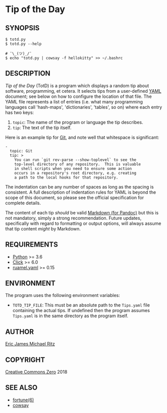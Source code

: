 Tip of the Day
==============

## SYNOPSIS

    $ totd.py
    $ totd.py --help

    # ¯\_(ツ)_/¯
    $ echo "totd.py | cowsay -f hellokitty" >> ~/.bashrc

## DESCRIPTION

*Tip of the Day* (TotD) is a program which displays a random tip about
software, programming, et cetera.  It selects tips from a user-defined
[YAML][] document; see below on how to configure the location of that file.
The YAML file represents a list of entries (i.e. what many programming
languages call 'hash-maps', 'dictionaries', 'tables', so on) where each
entry has two keys:

1. `topic`: The name of the program or language the tip describes.
2. `tip`: The text of the tip itself.

Here is an example tip for [Git](https://git-scm.org/), and note well
that whitespace is significant:

    -
      topic: Git
      tip: >
        You can run `git rev-parse --show-toplevel` to see the
        top-level directory of any repository.  This is valuable
        in shell scripts when you need to ensure some action
        occurs in a repository's root directory, e.g. creating
        a path to the local hooks for that repository.

The indentation can be any number of spaces as long as the spacing is
consistent.  A full description of indentation rules for YAML is beyond
the scope of this document, so please see the official specification
for complete details.

The content of each tip *should* be valid [Markdown (for Pandoc)][pan-md]
but this is not mandatory, simply a strong recommendation.  Future
updates, specifically with regard to formatting or output options,
will always assume that tip content *might* by Markdown.

## REQUIREMENTS

* [Python](https://python.org/) >= 3.6
* [Click](http://click.pocoo.org/6/) >= 6.0
* [ruamel.yaml](http://yaml.readthedocs.io/en/latest/index.html) >= 0.15

## ENVIRONMENT

The program uses the following environment variables:

* `TOTD_TIP_FILE`:
  This must be an absolute path to the `Tips.yaml` file containing the
  actual tips.  If undefined then the program assumes `Tips.yaml` is in
  the same directory as the program itself.

## AUTHOR

[Eric James Michael Ritz][ejmr]

## COPYRIGHT

[Creative Commons Zero][CC0] 2018

## SEE ALSO

- [fortune(6)](https://linux.die.net/man/6/fortune)
- [cowsay](https://en.wikipedia.org/wiki/Cowsay)



[pan-md]: http://pandoc.org/MANUAL.html#pandocs-markdown
[ejmr]: https://github.com/ejmr/
[CC0]: https://creativecommons.org/publicdomain/zero/1.0/legalcode
[YAML]: http://yaml.org/
